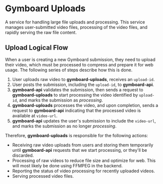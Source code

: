 # Gymboard Uploads

A service for handling large file uploads and processing. This service manages user-submitted video files, processing of the video files, and rapidly serving the raw file content.

## Upload Logical Flow

When a user is creating a new Gymboard submission, they need to upload their video, which must be processed to compress and prepare it for web usage. The following series of steps describe how this is done.

1. User uploads raw video to **gymboard-uploads**, receives an `upload-id`.
2. User posts the submission, including the `upload-id`, to **gymboard-api**.
3. **gymboard-api** validates the submission, then sends a request to **gymboard-uploads** to start processing the video identified by `upload-id`, and marks the submission as _processing_.
4. **gymboard-uploads** processes the video, and upon completion, sends a request to **gymboard-api** indicating that the processed video is available at `video-url`.
5. **gymboard-api** updates the user's submission to include the `video-url`, and marks the submission as no longer _processing_.

Therefore, **gymboard-uploads** is responsible for the following actions:

- Receiving raw video uploads from users and storing them temporarily until **gymboard-api** requests that we start processing, or they'll be discarded.
- Processing of raw videos to reduce file size and optimize for web. This will most likely be done using FFMPEG in the backend.
- Reporting the status of video processing for recently uploaded videos.
- Serving processed video files.
